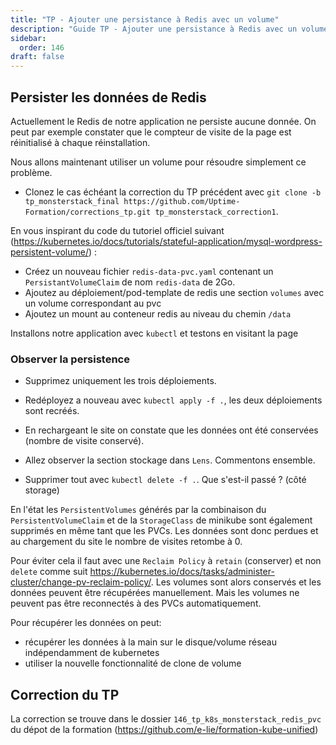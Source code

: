 ```yaml
---
title: "TP - Ajouter une persistance à Redis avec un volume"
description: "Guide TP - Ajouter une persistance à Redis avec un volume"
sidebar:
  order: 146
draft: false
---
```



## Persister les données de Redis

Actuellement le Redis de notre application ne persiste aucune donnée. On peut par exemple constater que le compteur de visite de la page est réinitialisé à chaque réinstallation.

Nous allons maintenant utiliser un volume pour résoudre simplement ce problème.

- Clonez le cas échéant la correction du TP précédent avec `git clone -b tp_monsterstack_final https://github.com/Uptime-Formation/corrections_tp.git tp_monsterstack_correction1`.

En vous inspirant du code du tutoriel officiel suivant (https://kubernetes.io/docs/tutorials/stateful-application/mysql-wordpress-persistent-volume/) :

- Créez un nouveau fichier `redis-data-pvc.yaml` contenant un `PersistantVolumeClaim` de nom `redis-data` de 2Go.
- Ajoutez au déploiement/pod-template de redis une section `volumes` avec un volume correspondant au pvc
- Ajoutez un mount au conteneur redis au niveau du chemin `/data`

Installons notre application avec `kubectl` et testons en visitant la page

### Observer la persistence

- Supprimez uniquement les trois déploiements.

- Redéployez a nouveau avec `kubectl apply -f .`, les deux déploiements sont recréés.

- En rechargeant le site on constate que les données ont été conservées (nombre de visite conservé).

- Allez observer la section stockage dans `Lens`. Commentons ensemble.

- Supprimer tout avec `kubectl delete -f .`. Que s'est-il passé ? (côté storage)

En l'état les `PersistentVolumes` générés par la combinaison du `PersistentVolumeClaim` et de la `StorageClass` de minikube sont également supprimés en même tant que les PVCs. Les données sont donc perdues et au chargement du site le nombre de visites retombe à 0.

Pour éviter cela il faut avec une `Reclaim Policy` à `retain` (conserver) et non `delete` comme suit https://kubernetes.io/docs/tasks/administer-cluster/change-pv-reclaim-policy/. Les volumes sont alors conservés et les données peuvent être récupérées manuellement. Mais les volumes ne peuvent pas être reconnectés à des PVCs automatiquement.

Pour récupérer les données on peut:

- récupérer les données à la main sur le disque/volume réseau indépendamment de kubernetes
- utiliser la nouvelle fonctionnalité de clone de volume


## Correction du TP

La correction se trouve dans le dossier `146_tp_k8s_monsterstack_redis_pvc` du dépot de la formation (https://github.com/e-lie/formation-kube-unified)

<!-- - https://cloud.google.com/kubernetes-engine/docs/tutorials/persistent-disk/
- https://github.com/GoogleCloudPlatform/kubernetes-workshops/blob/master/state/local.md
- https://github.com/kubernetes/examples/blob/master/staging/persistent-volume-provisioning/README.md -->

<!-- # TODO améliorer notre persistance avec un statefulset (déploiement scalable simple de redis avec clarification de l'ordre de migration)-->
